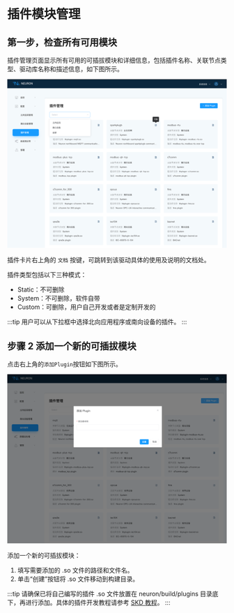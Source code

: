 # 插件模块管理

## 第一步，检查所有可用模块

插件管理页面显示所有可用的可插拔模块和详细信息，包括插件名称、关联节点类型、驱动库名称和描述信息，如下图所示。

![plugin-options](./assets/plugin-options.png)

插件卡片右上角的 `文档` 按键，可跳转到该驱动具体的使用及说明的文档处。

插件类型包括以下三种模式：

* Static：不可删除
* System：不可删除，软件自带
* Custom：可删除，用户自己开发或者是定制开发的

:::tip
用户可以从下拉框中选择北向应用程序或南向设备的插件。
:::

## 步骤 2 添加一个新的可插拔模块

点击右上角的`添加Plugin`按钮如下图所示。

![plugin-add](./assets/plugin-add.png)

添加一个新的可插拔模块：

1. 填写需要添加的 .so 文件的路径和文件名。
2. 单击“创建”按钮将 .so 文件移动到构建目录。

:::tip
请确保已将自己编写的插件 .so 文件放置在 neuron/build/plugins 目录底下，再进行添加。具体的插件开发教程请参考 [SKD 教程](../sdk/sdk_based-driver-development.md)。
:::

